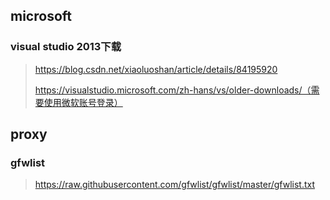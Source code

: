 ## microsoft

### visual studio 2013下载

> https://blog.csdn.net/xiaoluoshan/article/details/84195920
>
> https://visualstudio.microsoft.com/zh-hans/vs/older-downloads/（需要使用微软账号登录）

## proxy

### gfwlist

> https://raw.githubusercontent.com/gfwlist/gfwlist/master/gfwlist.txt



